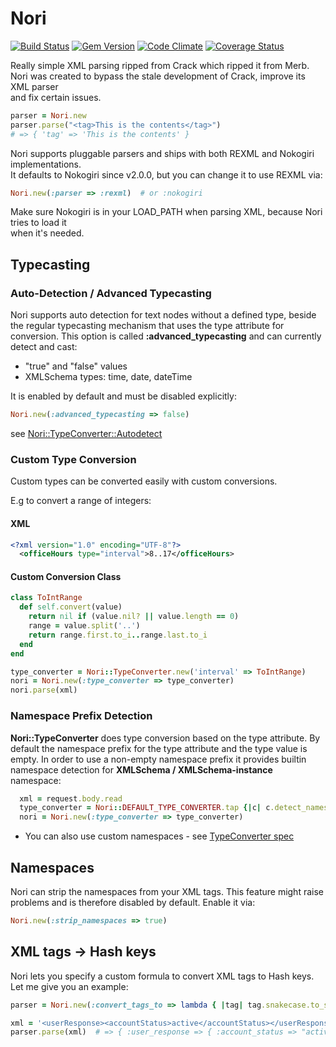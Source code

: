 Nori
====

[![Build Status](https://secure.travis-ci.org/savonrb/nori.png)](http://travis-ci.org/savonrb/nori)
[![Gem Version](https://badge.fury.io/rb/nori.png)](http://badge.fury.io/rb/nori)
[![Code Climate](https://codeclimate.com/github/savonrb/nori.png)](https://codeclimate.com/github/savonrb/nori)
[![Coverage Status](https://coveralls.io/repos/savonrb/nori/badge.png?branch=master)](https://coveralls.io/r/savonrb/nori)


Really simple XML parsing ripped from Crack which ripped it from Merb.  
Nori was created to bypass the stale development of Crack, improve its XML parser  
and fix certain issues.

``` ruby
parser = Nori.new
parser.parse("<tag>This is the contents</tag>")
# => { 'tag' => 'This is the contents' }
```

Nori supports pluggable parsers and ships with both REXML and Nokogiri implementations.  
It defaults to Nokogiri since v2.0.0, but you can change it to use REXML via:

``` ruby
Nori.new(:parser => :rexml)  # or :nokogiri
```

Make sure Nokogiri is in your LOAD_PATH when parsing XML, because Nori tries to load it  
when it's needed.


Typecasting
-----------


### Auto-Detection / Advanced Typecasting

Nori supports auto detection for text nodes without a defined type,
beside the regular typecasting mechanism that uses the type attribute for conversion.
This option is called **:advanced_typecasting** and can currently detect and cast:

* "true" and "false" values
* XMLSchema types: time, date, dateTime

It is enabled by default and must be disabled explicitly:

``` ruby
Nori.new(:advanced_typecasting => false)
```

see [Nori::TypeConverter::Autodetect](lib/nori/type_converter.rb)


### Custom Type Conversion

Custom types can be converted easily with custom conversions.

E.g to convert a range of integers:

#### XML

``` xml
<?xml version="1.0" encoding="UTF-8"?>
  <officeHours type="interval">8..17</officeHours>
```

#### Custom Conversion Class

```ruby
class ToIntRange
  def self.convert(value)
    return nil if (value.nil? || value.length == 0)
    range = value.split('..')
    return range.first.to_i..range.last.to_i
  end
end

type_converter = Nori::TypeConverter.new('interval' => ToIntRange)
nori = Nori.new(:type_converter => type_converter)
nori.parse(xml)
```

### Namespace Prefix Detection

**Nori::TypeConverter** does type conversion based on the type attribute.
By default the namespace prefix for the type attribute and the type value is empty.
In order to use a non-empty namespace prefix it provides builtin namespace detection for
**XMLSchema / XMLSchema-instance** namespace:

```ruby
  xml = request.body.read
  type_converter = Nori::DEFAULT_TYPE_CONVERTER.tap {|c| c.detect_namespace_prefixes!(xml)}
  nori = Nori.new(:type_converter => type_converter)
```

* You can also use custom namespaces - see [TypeConverter spec](spec/nori/type_converter_spec.rb)

Namespaces
----------

Nori can strip the namespaces from your XML tags. This feature might raise  
problems and is therefore disabled by default. Enable it via:

``` ruby
Nori.new(:strip_namespaces => true)
```


XML tags -> Hash keys
---------------------

Nori lets you specify a custom formula to convert XML tags to Hash keys.  
Let me give you an example:

``` ruby
parser = Nori.new(:convert_tags_to => lambda { |tag| tag.snakecase.to_sym })

xml = '<userResponse><accountStatus>active</accountStatus></userResponse>'
parser.parse(xml)  # => { :user_response => { :account_status => "active" }
```
